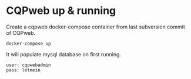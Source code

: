 # CQPweb up & running

Create a cqpweb docker-compose container from last subversion commit of CQPweb.

```
docker-compose up

```

It will populate mysql database on first running.

```
user: cqpwebadmin
pass: letmein
```